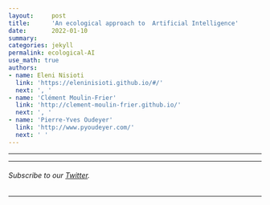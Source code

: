 ```yaml
---
layout:     post
title:      'An ecological approach to  Artificial Intelligence'
date:       2022-01-10
summary:
categories: jekyll
permalink: ecological-AI
use_math: true
authors:
- name: Eleni Nisioti
  link: 'https://eleninisioti.github.io/#/'
  next: ', '
- name: 'Clément Moulin-Frier'
  link: 'http://clement-moulin-frier.github.io/'
  next: ', '
- name: 'Pierre-Yves Oudeyer'
  link: 'http://www.pyoudeyer.com/'
  next: ' '
---
```



<hr>

-----------------
###### Subscribe to our [Twitter](https://twitter.com/@flowersINRIA).
-----------------

